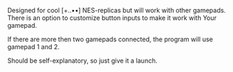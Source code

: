 Designed for cool [+..••] NES-replicas but will work with other gamepads. There is an option to customize button inputs to make it work with Your gamepad.

If there are more then two gamepads connected, the program will use gamepad 1 and 2.

Should be self-explanatory, so just give it a launch.
